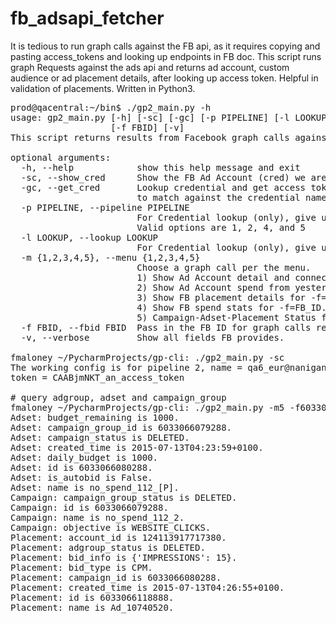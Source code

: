 # fb_adsapi_fetcher
It is tedious to run graph calls against the FB api, as it requires copying and pasting access_tokens and looking up endpoints in FB doc. This script runs graph Requests against the ads api and returns ad account, custom audience or ad  placement details, after looking up access token. Helpful in validation of placements. Written in Python3.

<pre>
prod@qacentral:~/bin$ ./gp2_main.py -h
usage: gp2_main.py [-h] [-sc] [-gc] [-p PIPELINE] [-l LOOKUP] [-m {1,2,3,4,5}]
                   [-f FBID] [-v]
This script returns results from Facebook graph calls against various objects.

optional arguments:
  -h, --help            show this help message and exit
  -sc, --show_cred      Show the FB Ad Account (cred) we are working with.
  -gc, --get_cred       Lookup credential and get access token. Please provide Pipeline for central (1,2,4,5), and a string
                        to match against the credential name. Example -gc -p5 -lqa5@nanigans
  -p PIPELINE, --pipeline PIPELINE
                        For Credential lookup (only), give us the # of the pipeline of the ad account you are interested in...
                        Valid options are 1, 2, 4, and 5
  -l LOOKUP, --lookup LOOKUP
                        For Credential lookup (only), give us a string to match against (a single) Ad Account Name.
  -m {1,2,3,4,5}, --menu {1,2,3,4,5}
                        Choose a graph call per the menu.
                        1) Show Ad Account detail and connections.
                        2) Show Ad Account spend from yesterday from reportstats.
                        3) Show FB placement details for -f=FB_ID.
                        4) Show FB spend stats for -f=FB_ID.
                        5) Campaign-Adset-Placement Status for -f=FB_ID!
  -f FBID, --fbid FBID  Pass in the FB ID for graph calls requesting placement level data.
  -v, --verbose         Show all fields FB provides.
  
fmaloney ~/PycharmProjects/gp-cli: ./gp2_main.py -sc
The working config is for pipeline 2, name = qa6_eur@nanigans.com, cred = 675, account = 124113917717380, last synced = 2015-08-31 10:06, and...
token = CAABjmNKT_an_access_token

# query adgroup, adset and campaign_group
fmaloney ~/PycharmProjects/gp-cli: ./gp2_main.py -m5 -f6033066118888
Adset: budget_remaining is 1000.
Adset: campaign_group_id is 6033066079288.
Adset: campaign_status is DELETED.
Adset: created_time is 2015-07-13T04:23:59+0100.
Adset: daily_budget is 1000.
Adset: id is 6033066080288.
Adset: is_autobid is False.
Adset: name is no_spend_112_[P].
Campaign: campaign_group_status is DELETED.
Campaign: id is 6033066079288.
Campaign: name is no_spend_112_2.
Campaign: objective is WEBSITE_CLICKS.
Placement: account_id is 124113917717380.
Placement: adgroup_status is DELETED.
Placement: bid_info is {'IMPRESSIONS': 15}.
Placement: bid_type is CPM.
Placement: campaign_id is 6033066080288.
Placement: created_time is 2015-07-13T04:26:55+0100.
Placement: id is 6033066118888.
Placement: name is Ad_10740520.
  <pre>
